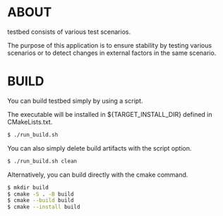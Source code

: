 # ABOUT

testbed consists of various test scenarios.

The purpose of this application is to ensure stability by testing various scenarios or to detect changes in external factors in the same scenario.

# BUILD

You can build testbed simply by using a script.

The executable will be installed in ${TARGET_INSTALL_DIR} defined in CMakeLists.txt.

```bash
$ ./run_build.sh
```

You can also simply delete build artifacts with the script option.

```bash
$ ./run_build.sh clean
```

Alternatively, you can build directly with the cmake command.

```bash
$ mkdir build
$ cmake -S . -B build
$ cmake --build build
$ cmake --install build
```
